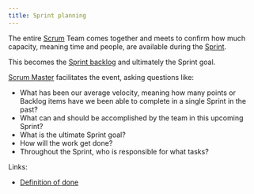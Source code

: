```yaml
---
title: Sprint planning
---
```

The entire [Scrum](danielesalvatore/project-management/agile-project-management/scrum/scrum.md) Team comes together and meets to confirm how much capacity, meaning time and people, are available during the [Sprint](danielesalvatore/project-management/agile-project-management/scrum/sprint.md).

This becomes the [Sprint backlog](danielesalvatore/project-management/agile-project-management/scrum/sprint-backlog.md) and ultimately the Sprint goal. 

[Scrum Master](danielesalvatore/project-management/agile-project-management/scrum/scrum-master.md) facilitates the event, asking questions like:
- What has been our average velocity, meaning how many points or Backlog items have we been able to complete in a single Sprint in the past? 
- What can and should be accomplished by the team in this upcoming Sprint?
- What is the ultimate Sprint goal? 
- How will the work get done?
- Throughout the Sprint, who is responsible for what tasks?

Links:
- [Definition of done](danielesalvatore/project-management/agile-project-management/scrum/definition-of-done.md)
